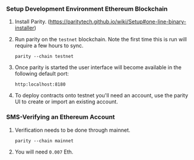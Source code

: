 ### Setup Development Environment Ethereum Blockchain

1. Install Parity. (https://paritytech.github.io/wiki/Setup#one-line-binary-installer)

2. Run parity on the `testnet` blockchain. Note the first time this is run will require a few hours to sync.

	`parity --chain testnet`

3. Once parity is started the user interface will become available in the following default port: 

	`http:localhost:8180`

4. To deploy contracts onto testnet you'll need an account, use the parity UI to create or import an existing account. 


### SMS-Verifying an Ethereum Account

1. Verification needs to be done through mainnet. 

	`parity --chain mainnet`

2. You will need `0.007` Eth.
